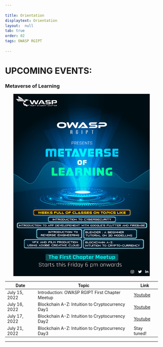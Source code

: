 ```yaml
---

title: Orientation
displaytext: Orientation
layout:  null
tab: true
order: 02
tags: OWASP RGIPT

---
```


# UPCOMING EVENTS:

### Metaverse of Learning

<p align="center">
  <img src="assets/images/MetaverseOfLearning.jpg" width="450" height="600"> 
</p>

| Date | Topic | Link |
| --- | --- | --- |
| July 15, 2022 | Introduction: OWASP RGIPT First Chapter Meetup | [Youtube](https://youtu.be/gvXmhfH-qVU)|
| July 16, 2022 | Blockchain A-Z: Intuition to Cryptocurrency Day1 | [Youtube](https://youtu.be/CThmR1DOIyw)|
| July 17, 2022 | Blockchain A-Z: Intuition to Cryptocurrency Day2 | [Youtube](https://youtu.be/RHSv0DV_A7U)|
| July 21, 2022 | Blockchain A-Z: Intuition to Cryptocurrency Day3 | Stay tuned!|

---


